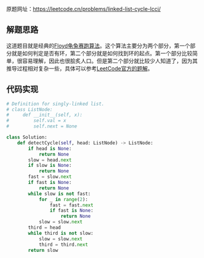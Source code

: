 原题网址：https://leetcode.cn/problems/linked-list-cycle-lcci/

## 解题思路

这道题目就是经典的[Floyd龟兔赛跑算法](https://en.wikipedia.org/wiki/Cycle_detection#Floyd's_tortoise_and_hare)。这个算法主要分为两个部分，第一个部分就是如何判定是否有环，第二个部分就是如何找到环的起点。第一个部分比较简单，很容易理解，因此也很脍炙人口。但是第二个部分就比较少人知道了，因为其推导过程相对复杂一些，具体可以参考[LeetCode官方的题解](https://leetcode.cn/problems/linked-list-cycle-lcci/solutions/531787/huan-lu-jian-ce-by-leetcode-solution-s2la/)。

## 代码实现

```python
# Definition for singly-linked list.
# class ListNode:
#     def __init__(self, x):
#         self.val = x
#         self.next = None

class Solution:
    def detectCycle(self, head: ListNode) -> ListNode:
        if head is None:
            return None
        slow = head.next
        if slow is None:
            return None
        fast = slow.next
        if fast is None:
            return None
        while slow is not fast:
            for _ in range(2):
                fast = fast.next
                if fast is None:
                    return None
            slow = slow.next
        third = head
        while third is not slow:
            slow = slow.next
            third = third.next
        return slow
```
